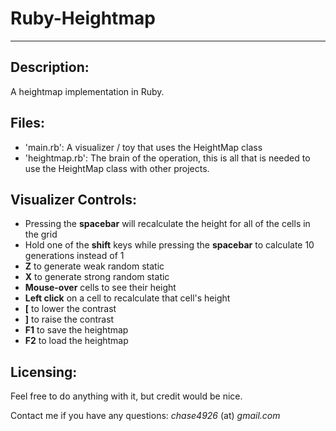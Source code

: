 # Ruby-Heightmap #
***

## Description: ##

A heightmap implementation in Ruby.


## Files: ##

-  'main.rb': A visualizer / toy that uses the HeightMap class
-  'heightmap.rb': The brain of the operation, this is all that is needed to use the HeightMap class with other projects.

## Visualizer Controls: ##

-  Pressing the **spacebar** will recalculate the height for all of the cells in the grid
-  Hold one of the **shift** keys while pressing the **spacebar** to calculate 10 generations instead of 1
-  **Z** to generate weak random static
-  **X** to generate strong random static
-  **Mouse-over** cells to see their height
-  **Left click** on a cell to recalculate that cell's height
-  **[** to lower the contrast
-  **]** to raise the contrast
-  **F1** to save the heightmap
-  **F2** to load the heightmap

## Licensing: ##

Feel free to do anything with it, but credit would be nice.

Contact me if you have any questions: *chase4926* (at) *gmail.com*
